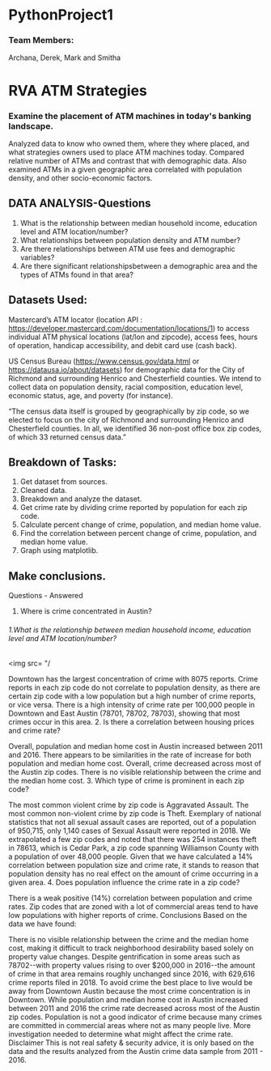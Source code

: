 # PythonProject1
### Team Members:
Archana, Derek, Mark and Smitha

# RVA ATM Strategies 
### Examine the placement of ATM machines in today's banking landscape. 
Analyzed data to know who owned them, where they where placed, and what strategies owners used to place ATM machines today. 
Compared relative number of ATMs and contrast that with demographic data. Also examined ATMs in a given geographic area correlated with population density, and other socio-economic factors.

## DATA ANALYSIS-Questions
1. What is the relationship between median household income, education level and ATM location/number?
2. What relationships between population density and ATM number?
3. Are there relationships between ATM use fees and demographic variables?
4. Are there significant relationshipsbetween a demographic area and the types of ATMs found in that area?

## Datasets Used:
Mastercard’s ATM locator (location API : https://developer.mastercard.com/documentation/locations/1) to access individual ATM
physical locations (lat/lon and zipcode), access fees, hours of operation, handicap accessibility, and debit card use (cash back).

US Census Bureau (https://www.census.gov/data.html or https://datausa.io/about/datasets) for demographic data for the City of Richmond and surrounding Henrico and Chesterfield counties. We intend to collect data on population density, racial composition, education level, economic status, age, and poverty (for instance).

“The census data itself is grouped by geographically by zip code, so we elected to focus on the city of Richmond and surrounding Henrico and Chesterfield counties. In all, we identified 36 non-post office box zip codes, of which 33 returned census data.”

## Breakdown of Tasks:
1. Get dataset from sources.
2. Cleaned data.
3. Breakdown and analyze the dataset.
4. Get crime rate by dividing crime reported by population for each zip code.
5. Calculate percent change of crime, population, and median home value.
6. Find the correlation between percent change of crime, population, and median home value.
7. Graph using matplotlib.

## Make conclusions.
Questions - Answered
1. Where is crime concentrated in Austin?
###### 1.What is the relationship between median household income, education level and ATM location/number?
<img src= "/

Downtown has the largest concentration of crime with 8075 reports.
Crime reports in each zip code do not correlate to population density, as there are certain zip code with a low population but a high number of crime reports, or vice versa.
There is a high intensity of crime rate per 100,000 people in Downtown and East Austin (78701, 78702, 78703), showing that most crimes occur in this area.
2. Is there a correlation between housing prices and crime rate?


Overall, population and median home cost in Austin increased between 2011 and 2016.
There appears to be similarities in the rate of increase for both population and median home cost.
Overall, crime decreased across most of the Austin zip codes.
There is no visible relationship between the crime and the median home cost.
3. Which type of crime is prominent in each zip code?




The most common violent crime by zip code is Aggravated Assault.
The most common non-violent crime by zip code is Theft.
Exemplary of national statistics that not all sexual assault cases are reported, out of a population of 950,715, only 1,140 cases of Sexual Assault were reported in 2018.
We extrapolated a few zip codes and noted that there was 254 instances theft in 78613, which is Cedar Park, a zip code spanning Williamson County with a population of over 48,000 people. Given that we have calculated a 14% correlation between population size and crime rate, it stands to reason that population density has no real effect on the amount of crime occurring in a given area.
4. Does population influence the crime rate in a zip code?


There is a weak positive (14%) correlation between population and crime rates.
Zip codes that are zoned with a lot of commercial areas tend to have low populations with higher reports of crime.
Conclusions
Based on the data we have found:

There is no visible relationship between the crime and the median home cost, making it difficult to track neighborhood desirability based solely on property value changes. Despite gentrification in some areas such as 78702--with property values rising to over $200,000 in 2016--the amount of crime in that area remains roughly unchanged since 2016, with 629,616 crime reports filed in 2018.
To avoid crime the best place to live would be away from Downtown Austin because the most crime concentration is in Downtown.
While population and median home cost in Austin increased between 2011 and 2016 the crime rate decreased across most of the Austin zip codes.
Population is not a good indicator of crime because many crimes are committed in commercial areas where not as many people live.
More investigation needed to determine what might affect the crime rate.
Disclaimer
This is not real safety & security advice, it is only based on the data and the results analyzed from the Austin crime data sample from 2011 - 2016.
